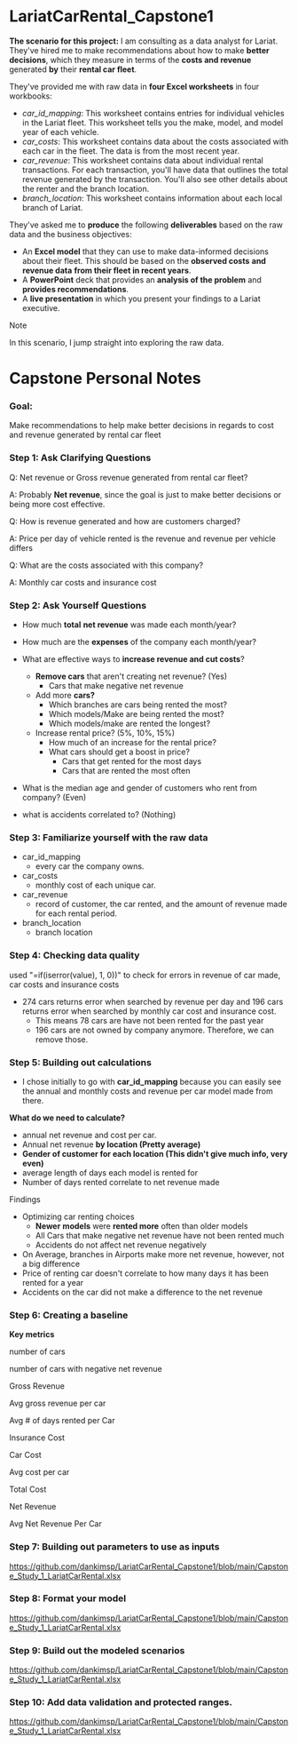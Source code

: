 # LariatCarRental_Capstone1
**The scenario for this project:** I am consulting as a data analyst for Lariat. They've hired me to make recommendations about how to make **better decisions**, which they measure in terms of the **costs and revenue** generated **by** their **rental car fleet**.

They've provided me with raw data in **four Excel worksheets** in four workbooks:
- *car_id_mapping*: This worksheet contains entries for individual vehicles in the Lariat fleet. This worksheet tells you the make, model, and model year of each vehicle.
- *car_costs*: This worksheet contains data about the costs associated with each car in the fleet. The data is from the most recent year.
- *car_revenue*: This worksheet contains data about individual rental transactions. For each transaction, you'll have data that outlines the total revenue generated by the transaction. You'll also see other details about the renter and the branch location.
- *branch_location*: This worksheet contains information about each local branch of Lariat.

They've asked me to **produce** the following **deliverables** based on the raw data and the business objectives:

- An **Excel model** that they can use to make data-informed decisions about their fleet. This should be based on the **observed costs** **and revenue data** **from their fleet in recent years**.
- A **PowerPoint** deck that provides an **analysis of the problem** and **provides recommendations**.
- A **live presentation** in which you present your findings to a Lariat executive.


Note

In this scenario, I jump straight into exploring the raw data.

# Capstone Personal Notes

### **Goal:**

Make recommendations to help make better decisions in regards to cost and revenue generated by rental car fleet

### Step 1: Ask Clarifying Questions

Q: Net revenue or Gross revenue generated from rental car fleet?

A: Probably **Net revenue**, since the goal is just to make better decisions or being more cost effective.

Q: How is revenue generated and how are customers charged?

A: Price per day of vehicle rented is the revenue and revenue per vehicle differs

Q: What are the costs associated with this company?

A: Monthly car costs and insurance cost

### Step 2: Ask Yourself Questions

- How much **total** **net revenue** was made each month/year?
- How much are the **expenses** of the company each month/year?
- What are effective ways to **increase revenue and cut costs**?
    - **Remove cars** that aren't creating net revenue? (Yes)
        - Cars that make negative net revenue
    - Add more **cars?**
        - Which branches are cars being rented the most?
        - Which models/Make are being rented the most?
        - Which models/make are rented the longest?
    - Increase rental price? (5%, 10%, 15%)
        - How much of an increase for the rental price?
        - What cars should get a boost in price?
            - Cars that get rented for the most days
            - Cars that are rented the most often
            
- What is the median age and gender of customers who rent from company? (Even)
- what is accidents correlated to? (Nothing)

### Step 3: Familiarize yourself with the raw data

- car_id_mapping
    - every car the company owns.
- car_costs
    - monthly cost of each unique car.
- car_revenue
    - record of customer, the car rented, and the amount of revenue made for each rental period.
- branch_location
    - branch location
    

### Step 4: Checking data quality

used "=if(iserror(value), 1, 0))" to check for errors in revenue of car made, car costs and insurance costs

- 274 cars returns error when searched by revenue per day and 196 cars returns error when searched by monthly car cost and insurance cost.
    - This means 78 cars are have not been rented for the past year
    - 196 cars are not owned by company anymore. Therefore, we can remove those.

### Step 5: Building out calculations

- I chose initially to go with **car_id_mapping** because you can easily see the annual and monthly costs and revenue per car model made from there.

**What do we need to calculate?**

- annual net revenue and cost per car.
- Annual net revenue **by location (Pretty average)**
- **Gender of customer for each location (This didn't give much info, very even)**
- average length of days each model is rented for
- Number of days rented correlate to net revenue made

Findings

- Optimizing car renting choices
    - **Newer** **models** were **rented more** often than older models
    - All Cars that make negative net revenue have not been rented much
    - Accidents do not affect net revenue negatively
- On Average, branches in Airports make more net revenue, however, not a big difference
- Price of renting car doesn't correlate to how many days it has been rented for a year
- Accidents on the car did not make a difference to the net revenue

### Step 6: Creating a baseline

**Key metrics**

number of cars

number of cars with negative net revenue

Gross Revenue

Avg gross revenue per car

Avg # of days rented per Car

Insurance Cost

Car Cost

Avg cost per car

Total Cost

Net Revenue

Avg Net Revenue Per Car

### Step 7: Building out parameters to use as inputs
https://github.com/dankimsp/LariatCarRental_Capstone1/blob/main/Capstone_Study_1_LariatCarRental.xlsx
### Step 8: **Format your model**
https://github.com/dankimsp/LariatCarRental_Capstone1/blob/main/Capstone_Study_1_LariatCarRental.xlsx
### Step 9: **Build out the modeled scenarios**
https://github.com/dankimsp/LariatCarRental_Capstone1/blob/main/Capstone_Study_1_LariatCarRental.xlsx
### Step 10: **Add data validation and protected ranges.**
https://github.com/dankimsp/LariatCarRental_Capstone1/blob/main/Capstone_Study_1_LariatCarRental.xlsx

